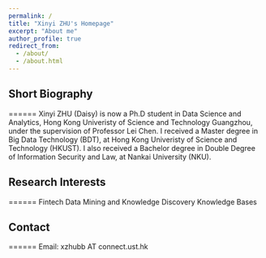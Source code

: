 ```yaml
---
permalink: /
title: "Xinyi ZHU's Homepage"
excerpt: "About me"
author_profile: true
redirect_from: 
  - /about/
  - /about.html
---
```




## Short Biography
======
Xinyi ZHU (Daisy) is now a Ph.D student in Data Science and Analytics, Hong Kong Univeristy of Science and Technology Guangzhou, under the supervision of Professor Lei Chen. I received a Master degree in Big Data Technology (BDT), at Hong Kong Univeristy of Science and Technology (HKUST). I also received a Bachelor degree in Double Degree of Information Security and Law, at Nankai University (NKU).


## Research Interests
======
Fintech
Data Mining and Knowledge Discovery
Knowledge Bases


## Contact
======
Email: xzhubb AT connect.ust.hk